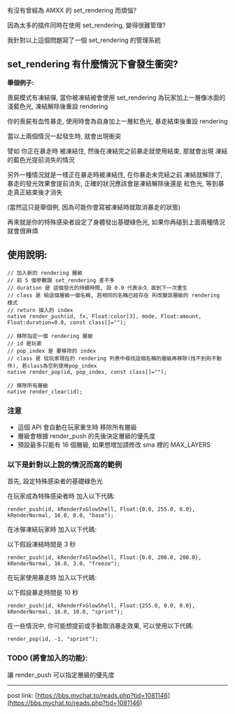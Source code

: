 
有沒有曾經為 AMXX 的 set_rendering 而煩惱?

因為太多的插件同時在使用 set_rendering, 變得很難管理?

我針對以上這個問題寫了一個 set_rendering 的管理系統

## set_rendering 有什麼情況下會發生衝突?
**舉個例子:**

喪屍模式有凍結彈, 當你被凍結被會使用 set_rendering 為玩家加上一層像冰面的 淺藍色光, 凍結解除後重設 rendering

你的喪屍有血性暴走, 使用時會為自身加上一層紅色光, 暴走結束後重設 rendering

當以上兩個情況一起發生時, 就會出現衝突

譬如 你正在暴走時 被凍結住, 然後在凍結完之前暴走就使用結束, 那就會出現 凍結的藍色光提前消失的情況

另外一種情況就是一樣正在暴走時被凍結住, 在你暴走未完結之前 凍結就解除了, 暴走的發光效果會提前消失, 正確的狀況應該會是凍結解除後還是 紅色光, 等到暴走真正結束後才消失

(當然這只是舉個例, 因為可能你會寫被凍結時就取消暴走的狀態)


再來就是你的特殊感染者設定了身體發出基礎綠色光, 如果你再碰到上面兩種情況就會很麻煩

## 使用說明:
```sourcepawn
// 加入新的 rendering 層級
// 前 5 個參數跟 set_rendering 差不多
// duration 是 這個發光的持續時間, 設 0.0 代表永久 直到下一次重生
// class 是 給這個層級一個名稱, 若相同的名稱已經存在 則改變該層級的 rendering 樣式
// return 插入的 index
native render_push(id, fx, Float:color[3], mode, Float:amount, Float:duration=0.0, const class[]="");

// 移除指定一個 rendering 層級
// id 是玩家
// pop_index 是 要移除的 index
// class 是 從玩家現在的 rendering 列表中尋找這個名稱的層級再移除(找不到則不動作), 若class為空則使用pop_index
native render_pop(id, pop_index, const class[]="");

// 移除所有層級
native render_clear(id);
```

### 注意
- 這個 API 會自動在玩家重生時 移除所有層級
- 層級會根據 render_push 的先後決定層級的優先度
- 預設最多只能有 16 個層級, 如果想增加請修改 sma 裡的 MAX_LAYERS

### 以下是針對以上說的情況而寫的範例
首先, 設定特殊感染者的基礎綠色光

在玩家成為特殊感染者時 加入以下代碼:

```sourcepawn
render_push(id, kRenderFxGlowShell, Float:{0.0, 255.0, 0.0}, kRenderNormal, 16.0, 0.0, "base");
```

在冰彈凍結玩家時 加入以下代碼:

以下假設凍結時間是 3 秒

```sourcepawn
render_push(id, kRenderFxGlowShell, Float:{0.0, 200.0, 200.0}, kRenderNormal, 16.0, 3.0, "freeze");
```

在玩家使用暴走時 加入以下代碼:

以下假設暴走時間是 10 秒

```sourcepawn
render_push(id, kRenderFxGlowShell, Float:{255.0, 0.0, 0.0}, kRenderNormal, 16.0, 10.0, "sprint");
```

在一些情況中, 你可能想提前或手動取消暴走效果, 可以使用以下代碼:

```sourcepawn
render_pop(id, -1, "sprint");
```
### TODO (將會加入的功能):
讓 render_push 可以指定層級的優先度

---

post link: [https://bbs.mychat.to/reads.php?tid=1081146](https://bbs.mychat.to/reads.php?tid=1081146)
